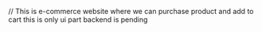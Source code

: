 // This is e-commerce website where we can purchase product and add to cart this is only ui part backend is pending 

